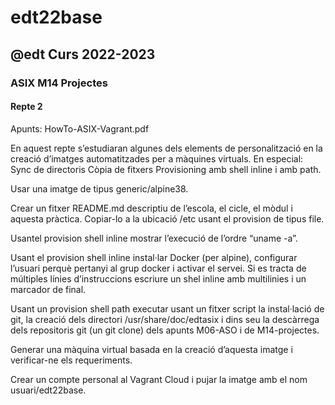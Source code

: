 # edt22base
## @edt Curs 2022-2023
### ASIX M14 Projectes

#### Repte 2 

Apunts: HowTo-ASIX-Vagrant.pdf


En aquest repte s’estudiaran algunes dels elements de personalització en la creació d’imatges automatitzades per a màquines virtuals. En especial:
Sync de directoris
Còpia de fitxers
Provisioning amb shell inline i amb path.


Usar una imatge de tipus generic/alpine38.


Crear un fitxer README.md descriptiu de l’escola, el cicle, el mòdul i aquesta pràctica. Copiar-lo a la ubicació /etc usant el provision de tipus file.


Usantel provision shell inline mostrar l’execució de l’ordre “uname -a”.


Usant el provision shell inline instal·lar Docker (per alpine), configurar l’usuari perquè pertanyi al grup docker i activar el servei. Si es tracta de múltiples línies d’instruccions escriure un shel inline amb multilinies i un marcador de final.


Usant un provision shell path executar usant un fitxer script la instal·lació de git, la creació dels directori /usr/share/doc/edtasix i dins seu la descàrrega dels repositoris git (un git clone) dels apunts M06-ASO i de M14-projectes.


Generar una màquina virtual basada en la creació d’aquesta imatge i verificar-ne els requeriments.


Crear un compte personal al Vagrant Cloud i pujar la imatge amb el nom usuari/edt22base.

